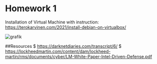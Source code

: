 # Homework 1

Installation of Virtual Machine with instruction: https://terokarvinen.com/2021/install-debian-on-virtualbox/

![grafik](https://github.com/danielginfinland/InformationSecurityCourse/assets/156656492/2db3dc76-d8a2-4ffe-970d-c3f4e3c0e3d0)

##Resources
    $ https://darknetdiaries.com/transcript/6/
    $ https://lockheedmartin.com/content/dam/lockheed-martin/rms/documents/cyber/LM-White-Paper-Intel-Driven-Defense.pdf
